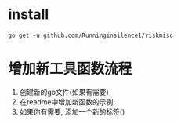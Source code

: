 # install
`go get -u github.com/Runninginsilence1/riskmisc`

# 增加新工具函数流程
1. 创建新的go文件(如果有需要)
2. 在readme中增加新函数的示例;
3. 如果你有需要, 添加一个新的标签()
